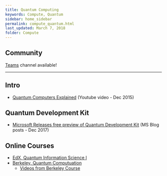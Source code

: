 ```yaml
---
title: Quantum Computing
keywords: Compute, Quantum
sidebar: home_sidebar
permalink: compute_quantum.html
last_updated: March 7, 2018
folder: Compute
---
```


## Community
[Teams](https://teams.microsoft.com/l/channel/19%3ad9b6ce7de9b7489996ed7b0e544bc84a%40thread.skype/Compute%2520-%2520Quantum%2520computing?groupId=dff0a70d-6316-4124-ae5a-e9d06f63ec34&tenantId=72f988bf-86f1-41af-91ab-2d7cd011db47) channel available!

<!-- Add in any communities worth following: blogs, twitter, etc. -->

---
<!-- Here, add in any links to useful resources. The structure is not fixed, it can be grouped by scenario, by tech, or set up as a learning path -->

## Intro

- [Quantum Computers Explained](https://youtu.be/JhHMJCUmq28) (Youtube video - Dec 2015)

## Quantum Development Kit

- [Microsoft Releases free preview of Quantum Development Kit](https://blogs.microsoft.com/ai/2017/12/11/future-quantum-microsoft-releases-free-preview-quantum-development-kit/) (MS Blog posts - Dec 2017)

## Online Courses

- [EdX, Quantum Information Science I](https://www.edx.org/course/quantum-information-science-i)
- [Berkeley, Quantum Computuation](https://www.edx.org/course/quantum-mechanics-quantum-computation-uc-berkeleyx-cs-191x)
    - [Videos from Berkeley Course](https://www.youtube.com/playlist?list=PLDAjb_zu5aoFazE31_8yT0OfzsTcmvAVg)